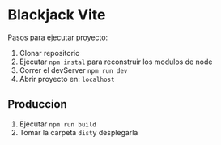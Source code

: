 # Blackjack Vite

Pasos para ejecutar proyecto:

1. Clonar repositorio
2. Ejecutar ``npm instal`` para reconstruir los modulos de node
3. Correr el devServer ```npm run dev```
4. Abrir proyecto en: ```localhost```

## Produccion

1. Ejecutar ```npm run build```
2. Tomar la carpeta ```dist```y desplegarla